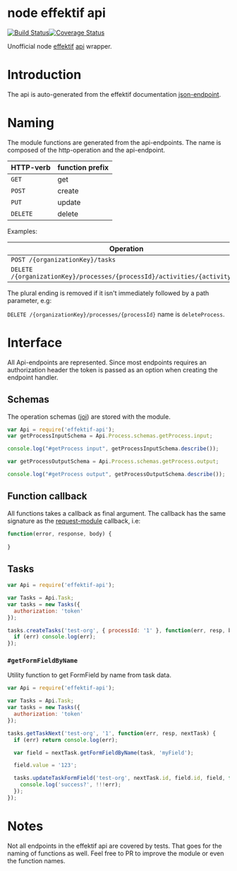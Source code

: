 node effektif api
=================

[![Build Status](https://secure.travis-ci.org/paed01/node-effektif-api.png)](http://travis-ci.org/paed01/node-effektif-api)[![Coverage Status](https://coveralls.io/repos/paed01/node-effektif-api/badge.svg?branch=master)](https://coveralls.io/r/paed01/node-effektif-api?branch=master)

Unofficial node [effektif][1] [api][2] wrapper.

# Introduction

The api is auto-generated from the effektif documentation [json-endpoint][3].

# Naming

The module functions are generated from the api-endpoints. The name is composed of the http-operation and the api-endpoint.

|HTTP-verb |function prefix|
|----------|---------------|
| `GET`    | get           |
| `POST`   | create        |
| `PUT`    | update        |
| `DELETE` | delete        |

Examples:

|Operation |function name  |
|----------|---------------|
| `POST /{organizationKey}/tasks` | `createTasks` | 
| `DELETE /{organizationKey}/processes/{processId}/activities/{activityId}` | `deleteProcessActivity` | 

The plural ending is removed if it isn't immediately followed by a path parameter, e.g:

`DELETE /{organizationKey}/processes/{processId}` name is `deleteProcess`.

# Interface

All Api-endpoints are represented. Since most endpoints requires an authorization header the token is passed as an option when creating the endpoint handler.

## Schemas

The operation schemas ([joi](https://github.com/hapijs/joi)) are stored with the module.

```javascript
var Api = require('effektif-api');
var getProcessInputSchema = Api.Process.schemas.getProcess.input;

console.log("#getProcess input", getProcessInputSchema.describe());

var getProcessOutputSchema = Api.Process.schemas.getProcess.output;

console.log("#getProcess output", getProcessOutputSchema.describe());
```

## Function callback

All functions takes a callback as final argument. The callback has the same signature as the [request-module](https://www.npmjs.com/package/request) callback, i.e:

```javascript
function(error, response, body) {
	
}
```

## Tasks

```javascript
var Api = require('effektif-api');

var Tasks = Api.Task;
var tasks = new Tasks({
  authorization: 'token'
});

tasks.createTasks('test-org', { processId: '1' }, function(err, resp, body) {
  if (err) console.log(err);    
});
```

### `#getFormFieldByName`

Utility function to get FormField by name from task data.

```javascript
var Api = require('effektif-api');

var Tasks = Api.Task;
var tasks = new Tasks({
  authorization: 'token'
});

tasks.getTaskNext('test-org', '1', function(err, resp, nextTask) {
  if (err) return console.log(err);

  var field = nextTask.getFormFieldByName(task, 'myField');

  field.value = '123';

  tasks.updateTaskFormField('test-org', nextTask.id, field.id, field, function(err, resp, res) {
    console.log('success?', !!!err);
  });
});
```

# Notes

Not all endpoints in the effektif api are covered by tests. That goes for the naming of functions as well. Feel free to PR to improve the module or even the function names.

[1]: http://www.effektif.com/
[2]: https://app.effektif.com/api-docs/index.html
[3]: https://app.effektif.com/api/v1/docs
